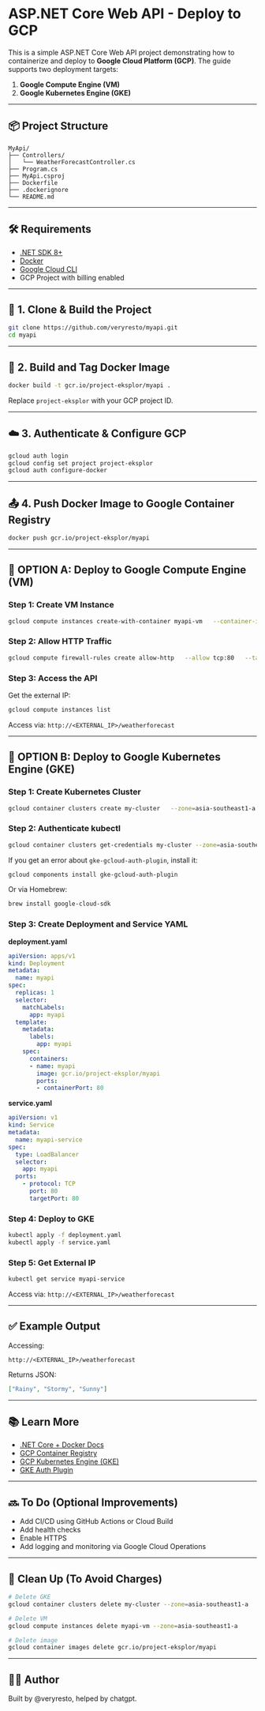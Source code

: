 
# ASP.NET Core Web API - Deploy to GCP

This is a simple ASP.NET Core Web API project demonstrating how to containerize and deploy to **Google Cloud Platform (GCP)**. The guide supports two deployment targets:

1. **Google Compute Engine (VM)**
2. **Google Kubernetes Engine (GKE)**

---

## 📦 Project Structure

```
MyApi/
├── Controllers/
│   └── WeatherForecastController.cs
├── Program.cs
├── MyApi.csproj
├── Dockerfile
├── .dockerignore
└── README.md
```

---

## 🛠 Requirements

- [.NET SDK 8+](https://dotnet.microsoft.com/download)
- [Docker](https://www.docker.com/)
- [Google Cloud CLI](https://cloud.google.com/sdk/docs/install)
- GCP Project with billing enabled

---

## 🚀 1. Clone & Build the Project

```bash
git clone https://github.com/veryresto/myapi.git
cd myapi
```

---

## 🐳 2. Build and Tag Docker Image

```bash
docker build -t gcr.io/project-eksplor/myapi .
```

Replace `project-eksplor` with your GCP project ID.

---

## ☁️ 3. Authenticate & Configure GCP

```bash
gcloud auth login
gcloud config set project project-eksplor
gcloud auth configure-docker
```

---

## 📤 4. Push Docker Image to Google Container Registry

```bash
docker push gcr.io/project-eksplor/myapi
```

---

## 🔁 OPTION A: Deploy to Google Compute Engine (VM)

### Step 1: Create VM Instance

```bash
gcloud compute instances create-with-container myapi-vm   --container-image=gcr.io/project-eksplor/myapi   --zone=asia-southeast1-a   --tags=http-server   --container-port=80
```

### Step 2: Allow HTTP Traffic

```bash
gcloud compute firewall-rules create allow-http   --allow tcp:80   --target-tags http-server   --description="Allow port 80 access"   --direction=INGRESS
```

### Step 3: Access the API

Get the external IP:

```bash
gcloud compute instances list
```

Access via: `http://<EXTERNAL_IP>/weatherforecast`

---

## 🔁 OPTION B: Deploy to Google Kubernetes Engine (GKE)

### Step 1: Create Kubernetes Cluster

```bash
gcloud container clusters create my-cluster   --zone=asia-southeast1-a
```

### Step 2: Authenticate kubectl

```bash
gcloud container clusters get-credentials my-cluster --zone=asia-southeast1-a
```

If you get an error about `gke-gcloud-auth-plugin`, install it:

```bash
gcloud components install gke-gcloud-auth-plugin
```

Or via Homebrew:

```bash
brew install google-cloud-sdk
```

### Step 3: Create Deployment and Service YAML

**deployment.yaml**
```yaml
apiVersion: apps/v1
kind: Deployment
metadata:
  name: myapi
spec:
  replicas: 1
  selector:
    matchLabels:
      app: myapi
  template:
    metadata:
      labels:
        app: myapi
    spec:
      containers:
      - name: myapi
        image: gcr.io/project-eksplor/myapi
        ports:
        - containerPort: 80
```

**service.yaml**
```yaml
apiVersion: v1
kind: Service
metadata:
  name: myapi-service
spec:
  type: LoadBalancer
  selector:
    app: myapi
  ports:
    - protocol: TCP
      port: 80
      targetPort: 80
```

### Step 4: Deploy to GKE

```bash
kubectl apply -f deployment.yaml
kubectl apply -f service.yaml
```

### Step 5: Get External IP

```bash
kubectl get service myapi-service
```

Access via: `http://<EXTERNAL_IP>/weatherforecast`

---

## ✅ Example Output

Accessing:

```
http://<EXTERNAL_IP>/weatherforecast
```

Returns JSON:

```json
["Rainy", "Stormy", "Sunny"]
```

---

## 📚 Learn More

- [.NET Core + Docker Docs](https://docs.microsoft.com/en-us/dotnet/core/docker/)
- [GCP Container Registry](https://cloud.google.com/container-registry)
- [GCP Kubernetes Engine (GKE)](https://cloud.google.com/kubernetes-engine)
- [GKE Auth Plugin](https://cloud.google.com/kubernetes-engine/docs/how-to/cluster-access-for-kubectl)

---

## 🔜 To Do (Optional Improvements)

- Add CI/CD using GitHub Actions or Cloud Build
- Add health checks
- Enable HTTPS
- Add logging and monitoring via Google Cloud Operations

---

## 🧼 Clean Up (To Avoid Charges)

```bash
# Delete GKE
gcloud container clusters delete my-cluster --zone=asia-southeast1-a

# Delete VM
gcloud compute instances delete myapi-vm --zone=asia-southeast1-a

# Delete image
gcloud container images delete gcr.io/project-eksplor/myapi
```

---

## 🧑‍💻 Author

Built by @veryresto, helped by chatgpt.
